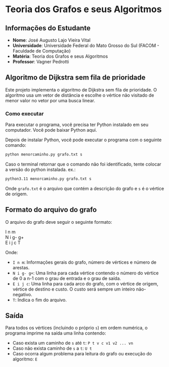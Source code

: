 # Teoria dos Grafos e seus Algoritmos

## Informações do Estudante

- **Nome**: José Augusto Lajo Vieira Vital
- **Universidade**: Universidade Federal do Mato Grosso do Sul (FACOM - Faculdade de Computação)
- **Matéria**: Teoria dos Grafos e seus Algoritmos
- **Professor**: Vagner Pedrotti

## Algoritmo de Dijkstra sem fila de prioridade

Este projeto implementa o algoritmo de Dijkstra sem fila de prioridade. O algoritmo usa um vetor de distância e escolhe o vértice não visitado de menor valor no vetor por uma busca linear.

### Como executar

Para executar o programa, você precisa ter Python instalado em seu computador. Você pode baixar Python aqui.

Depois de instalar Python, você pode executar o programa com o seguinte comando:

```bash
python menorcaminho.py grafo.txt s
```

Caso o terminal retornar que o comando não foi identificado, tente colocar a versão do python instalada.
ex.: 
```bash
python3.11 menorcaminho.py grafo.txt s
```

Onde `grafo.txt` é o arquivo que contém a descrição do grafo e `s` é o vértice de origem.

## Formato do arquivo do grafo

O arquivo do grafo deve seguir o seguinte formato:

I n m  
N i g- g+  
E i j c T


Onde:

- `I n m`: Informações gerais do grafo, número de vértices e número de arestas.
- `N i g- g+`: Uma linha para cada vértice contendo o número do vértice de 0 a n-1 com o grau de entrada e o grau de saída.
- `E i j c`: Uma linha para cada arco do grafo, com o vértice de origem, vértice de destino e custo. O custo será sempre um inteiro não-negativo.
- `T`: Indica o fim do arquivo.

## Saída

Para todos os vértices (incluindo o próprio `s`) em ordem numérica, o programa imprime na saída uma linha contendo:

- Caso exista um caminho de `s` até `t`: `P t v c v1 v2 ... vn`
- Caso não exista caminho de `s` a `t`: `U t`
- Caso ocorra algum problema para leitura do grafo ou execução do algoritmo: `E`

